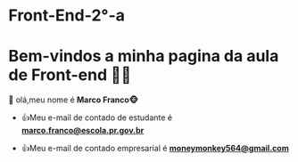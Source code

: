 # Front-End-2°-a
# Bem-vindos a minha pagina da aula de Front-end 💪😄
🙉 olá,meu nome é **Marco Franco🐵**


- :+1:Meu e-mail de contado de estudante é **marco.franco@escola.pr.gov.br**

- :+1:Meu e-mail de contado empresarial é **moneymonkey564@gmail.com**
